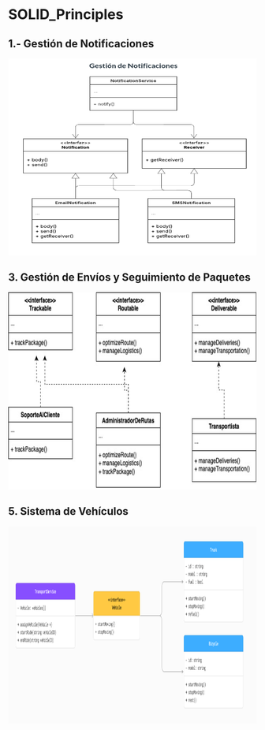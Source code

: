 # SOLID_Principles

## 1.- Gestión de Notificaciones

<img src="./1.png" alt="UML Diagram 1" width=750 height=400>

## 3. Gestión de Envíos y Seguimiento de Paquetes

<img src="./3.jpg" alt="UML Diagram 3" width=750 height=400>


## 5. Sistema de Vehículos

<img src="./5_TransportService.PNG" alt="UML Diagram 5" width=750 height=400>
